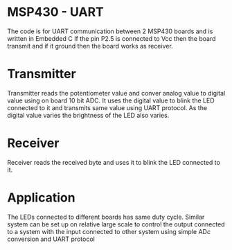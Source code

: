# MSP430 - UART 

The code is for UART communication between 2 MSP430 boards and is written in Embedded C
If the pin P2.5 is connected to Vcc then the board transmit and if it ground then the board works as receiver.

# Transmitter

Transmitter reads the potentiometer value and conver analog value to digital value using on board 10 bit ADC. 
It uses the digital value to blink the LED  connected to it and transmits same value using UART protocol.
As the digital value varies the brightness of the LED also varies.

# Receiver

Receiver reads the received byte and uses it to blink the LED connected to it. 

# Application 
The LEDs connected to different boards has same duty cycle.
Similar system can be set up on relative large scale to control the output connected to a system with the input connected to other system using simple ADc conversion and UART protocol 
